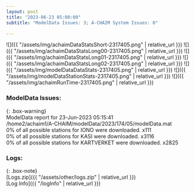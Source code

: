 ```yaml
---
layout: post
title: "2023-06-23 05:00:00"
subtitle: "ModelData Issues: 3; A-CHAIM System Issues: 0"

---
```


![]({{ "/assets/img/achaimDataStatsShort-2317405.png" | relative_url }})
![]({{ "/assets/img/achaimDataStatsLong00-2317405.png" | relative_url }})
![]({{ "/assets/img/achaimDataStatsLong01-2317405.png" | relative_url }})
![]({{ "/assets/img/achaimDataStatsLong02-2317405.png" | relative_url }})
![]({{ "/assets/img/modelDataDataStats-2317405.png" | relative_url }})
![]({{ "/assets/img/modelDataStationStats-2317405.png" | relative_url }})
![]({{ "/assets/img/achaimRunTime-2317405.png" | relative_url }})


### ModelData Issues:  
  
{: .box-warning}  
 ModelData report for 23-Jun-2023 05:15:41   
 /home2/achaim1/A-CHAIM/modelData/2023/174/05/modelData.mat   
 0% of all possible stations for IONO were downloaded. x111   
 0% of all possible stations for KASI were downloaded. x3116   
 0% of all possible stations for KARTVERKET were downloaded. x2825   
  


### Logs:  
  
{: .box-note}  
[Logs.zip]({{ "/assets/other/logs.zip" | relative_url }})  
[Log Info]({{ "/logInfo" | relative_url }})  
